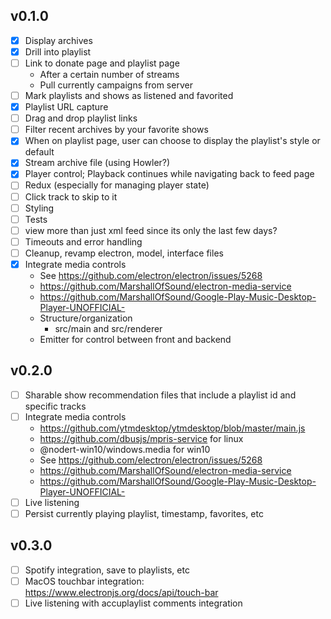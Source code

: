 ## v0.1.0
- [X] Display archives
- [X] Drill into playlist
- [ ] Link to donate page and playlist page
  - After a certain number of streams
  - Pull currently campaigns from server
- [ ] Mark playlists and shows as listened and favorited
- [x] Playlist URL capture
- [ ] Drag and drop playlist links
- [ ] Filter recent archives by your favorite shows
- [x] When on playlist page, user can choose to display the playlist's style or default
- [x] Stream archive file (using Howler?)
- [x] Player control; Playback continues while navigating back to feed page
- [ ] Redux (especially for managing player state)
- [ ] Click track to skip to it
- [ ] Styling
- [ ] Tests
- [ ] view more than just xml feed since its only the last few days?
- [ ] Timeouts and error handling
- [ ] Cleanup, revamp electron, model, interface files
- [x] Integrate media controls
  - See https://github.com/electron/electron/issues/5268
  - https://github.com/MarshallOfSound/electron-media-service
  - https://github.com/MarshallOfSound/Google-Play-Music-Desktop-Player-UNOFFICIAL-
  - Structure/organization
    - src/main and src/renderer
  - Emitter for control between front and backend

## v0.2.0
- [ ] Sharable show recommendation files that include a playlist id and specific tracks
- [ ] Integrate media controls
  - https://github.com/ytmdesktop/ytmdesktop/blob/master/main.js
  - https://github.com/dbusjs/mpris-service for linux
  - @nodert-win10/windows.media for win10
  - See https://github.com/electron/electron/issues/5268
  - https://github.com/MarshallOfSound/electron-media-service
  - https://github.com/MarshallOfSound/Google-Play-Music-Desktop-Player-UNOFFICIAL-
- [ ] Live listening
- [ ] Persist currently playing playlist, timestamp, favorites, etc

## v0.3.0
- [ ] Spotify integration, save to playlists, etc
- [ ] MacOS touchbar integration: https://www.electronjs.org/docs/api/touch-bar
- [ ] Live listening with accuplaylist comments integration
